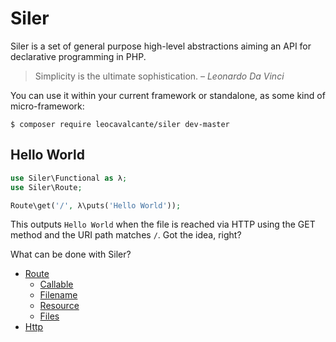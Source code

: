# Siler

Siler is a set of general purpose high-level abstractions aiming an API for declarative programming in PHP.

> Simplicity is the ultimate sophistication. – <cite>Leonardo Da Vinci</cite>

You can use it within your current framework or standalone, as some kind of micro-framework:

```shell
$ composer require leocavalcante/siler dev-master
```

## Hello World

```php
use Siler\Functional as λ;
use Siler\Route;

Route\get('/', λ\puts('Hello World'));
```

This outputs `Hello World` when the file is reached via HTTP using the GET method and the URI path matches `/`. Got the idea, right?

What can be done with Siler?

* [Route](Route/README.md)
  * [Callable](Route/Callable.md)
  * [Filename](Route/Filename.md)
  * [Resource](Route/Resource.md)
  * [Files](Route/Files.md)
* [Http](Http.md)
